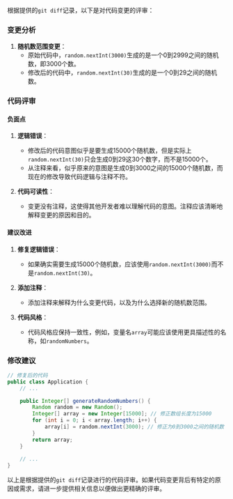 根据提供的`git diff`记录，以下是对代码变更的评审：

### 变更分析

1. **随机数范围变更**：
   - 原始代码中，`random.nextInt(3000)`生成的是一个0到2999之间的随机数，即3000个数。
   - 修改后的代码中，`random.nextInt(30)`生成的是一个0到29之间的随机数。

### 代码评审

#### 负面点

1. **逻辑错误**：
   - 修改后的代码意图似乎是要生成15000个随机数，但是实际上`random.nextInt(30)`只会生成0到29这30个数字，而不是15000个。
   - 从注释来看，似乎原来的意图是生成0到3000之间的15000个随机数，而现在的修改导致代码逻辑与注释不符。

2. **代码可读性**：
   - 变更没有注释，这使得其他开发者难以理解代码的意图。注释应该清晰地解释变更的原因和目的。

#### 建议改进

1. **修复逻辑错误**：
   - 如果确实需要生成15000个随机数，应该使用`random.nextInt(3000)`而不是`random.nextInt(30)`。

2. **添加注释**：
   - 添加注释来解释为什么变更代码，以及为什么选择新的随机数范围。

3. **代码风格**：
   - 代码风格应保持一致性，例如，变量名`array`可能应该使用更具描述性的名称，如`randomNumbers`。

### 修改建议

```java
// 修复后的代码
public class Application {
    // ...

    public Integer[] generateRandomNumbers() {
        Random random = new Random();
        Integer[] array = new Integer[15000]; // 修正数组长度为15000
        for (int i = 0; i < array.length; i++) {
            array[i] = random.nextInt(3000); // 修正为0到3000之间的随机数
        }
        return array;
    }
    
    // ...
}
```

以上是根据提供的`git diff`记录进行的代码评审。如果代码变更背后有特定的原因或需求，请进一步提供相关信息以便做出更精确的评审。